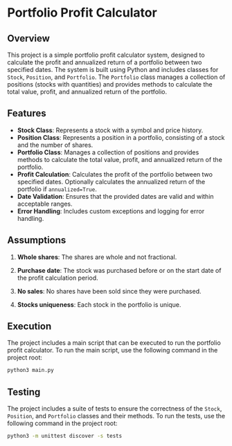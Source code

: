 # Portfolio Profit Calculator

## Overview

This project is a simple portfolio profit calculator system, designed to calculate the profit and annualized return of a portfolio between two specified dates. The system is built using Python and includes classes for `Stock`, `Position`, and `Portfolio`. The `Portfolio` class manages a collection of positions (stocks with quantities) and provides methods to calculate the total value, profit, and annualized return of the portfolio.

## Features

- **Stock Class**: Represents a stock with a symbol and price history.
- **Position Class**: Represents a position in a portfolio, consisting of a stock and the number of shares.
- **Portfolio Class**: Manages a collection of positions and provides methods to calculate the total value, profit, and annualized return of the portfolio.
- **Profit Calculation**: Calculates the profit of the portfolio between two specified dates. Optionally calculates the annualized return of the portfolio if `annualized=True`.
- **Date Validation**: Ensures that the provided dates are valid and within acceptable ranges.
- **Error Handling**: Includes custom exceptions and logging for error handling.

## Assumptions

1.  **Whole shares**: The shares are whole and not fractional.
    
2.  **Purchase date**: The stock was purchased before or on the start date of the profit calculation period.

3.  **No sales**: No shares have been sold since they were purchased.
    
4.  **Stocks uniqueness**: Each stock in the portfolio is unique.

## Execution

The project includes a main script that can be executed to run the portfolio profit calculator. To run the main script, use the following command in the project root:

```bash
python3 main.py
```

## Testing
The project includes a suite of tests to ensure the correctness of the  `Stock`,  `Position`, and  `Portfolio`  classes and their methods. To run the tests, use the following command in the project root:

```bash
python3 -m unittest discover -s tests
```
